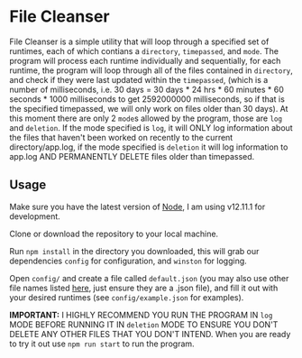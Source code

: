 # File Cleanser
File Cleanser is a simple utility that will loop through a specified set of runtimes, each of which contians a `directory`, `timepassed`, and `mode`. The program will process each runtime individually and sequentially, for each runtime, the program will loop through all of the files contained in `directory`, and check if they were last updated within the `timepassed`, (which is a number of milliseconds, i.e. 30 days = 30 days * 24 hrs * 60 minutes * 60 seconds * 1000 milliseconds to get 2592000000 milliseconds, so if that is the specified timepassed, we will only work on files older than 30 days). At this moment there are only 2 `mode`s allowed by the program, those are `log` and `deletion`. If the mode specified is `log`, it will ONLY log information about the files that haven't been worked on recently to the current directory/app.log, if the mode specified is `deletion` it will log information to app.log AND PERMANENTLY DELETE files older than timepassed.

## Usage
Make sure you have the latest version of [Node](https://nodejs.org/en/), I am using v12.11.1 for development.

Clone or download the repository to your local machine.

Run `npm install` in the directory you downloaded, this will grab our dependencies `config` for configuration, and `winston` for logging.

Open `config/` and create a file called `default.json` (you may also use other file names listed [here](https://github.com/lorenwest/node-config/wiki/Configuration-Files), just ensure they are a .json file), and fill it out with your desired runtimes (see `config/example.json` for examples).

**IMPORTANT:** I HIGHLY RECOMMEND YOU RUN THE PROGRAM IN `log` MODE BEFORE RUNNING IT IN `deletion` MODE TO ENSURE YOU DON'T DELETE ANY OTHER FILES THAT YOU DON'T INTEND.
When you are ready to try it out use `npm run start` to run the program. 